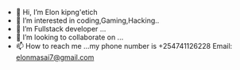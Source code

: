 - 👋 Hi, I’m Elon kipng'etich
- 👀 I’m interested in          coding,Gaming,Hacking..
- 🌱 I’m Fullstack developer ...
- 💞️ I’m looking to collaborate on ...
- 📫 How to reach me ...my phone number is +254741126228
Email: elonmasai7@gmail.com

<!---
elonmasai7/elonmasai7 is a ✨ special ✨ repository because its `README.md` (this file) appears on your GitHub profile.
You can click the Preview link to take a look at your changes.
--->
